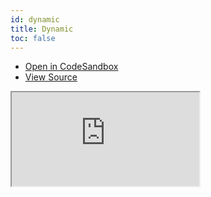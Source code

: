 ```yaml
---
id: dynamic
title: Dynamic
toc: false
---
```


- [Open in CodeSandbox](https://codesandbox.io/s/github/tanstack/react-virtual/tree/master/examples/dynamic)
- [View Source](https://github.com/tanstack/react-virtual/tree/master/examples/dynamic)

<iframe
  src="https://codesandbox.io/embed/github/tanstack/react-virtual/tree/master/examples/dynamic?autoresize=1&fontsize=14&theme=dark"
  title="tanstack/react-virtual: dynamic"
  sandbox="allow-forms allow-modals allow-popups allow-presentation allow-same-origin allow-scripts"
  style={{
    width: '100%',
    height: '80vh',
    border: '0',
    borderRadius: 8,
    overflow: 'hidden',
    position: 'static',
    zIndex: 0,
  }}
></iframe>
